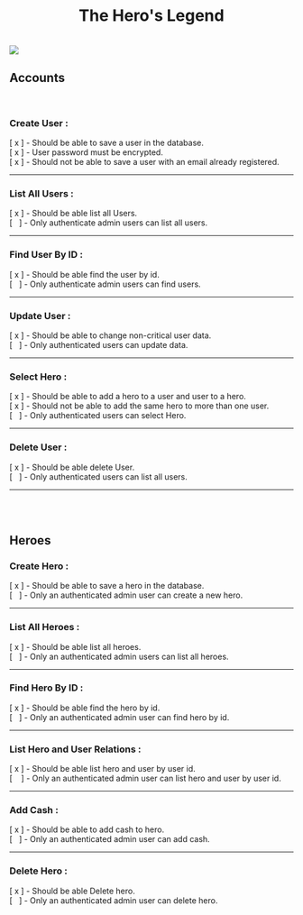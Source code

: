 # <div align=center><strong>The Hero's Legend</strong></div>

<br>
<img src="http">

## <strong>Accounts</strong> 

<br>

### Create User :
[ x ] -  Should be able to save a user in the database.<br>
[ x ] - User password must be encrypted.<br>
[ x ] - Should not be able to save a user with an email already registered.

---
### List All Users :
[ x ] - Should be able list all Users.<br>
[   ] - Only authenticate admin users can list all users.

---
### Find User By ID : 
[ x ] - Should be able find the user by id.<br>
[   ] - Only authenticate admin users can find users.

---
### Update User :
[ x ] - Should be able to change non-critical user data.<br>
[   ] - Only authenticated users can update data.

---
### Select Hero : 
[ x ] - Should be able to add a hero to a user and user to a hero.<br>
[ x ] - Should not be able to add the same hero to more than one user.<br>
[   ] - Only authenticated users can select Hero.

---
### Delete User :
[ x ] - Should be able delete User.<br>
[   ] - Only authenticated users can list all users. 

---
<br><br>

## <strong>Heroes</strong> 

### Create Hero :
 [ x ] - Should be able to save a hero in the database.<br>
 [   ] - Only an authenticated admin user can create a new hero.

 ---
 ### List All Heroes :
 [ x ] - Should be able list all heroes.<br>
 [   ] - Only an authenticated admin users can list all heroes.

 ---
 ### Find Hero By ID :
 [ x ] - Should be able find the hero by id.<br>
 [   ] - Only an authenticated admin user can find hero by id.

 ---
 ### List Hero and User Relations :
 [ x ] - Should be able list hero and user by user id.<br>
 [    ] - Only an authenticated admin user can list hero and user by user id.

 ---
 ### Add Cash : 
 [ x ] - Should be able to add cash to hero.<br>
 [   ] - Only an authenticated admin user can add cash.
 
 ---
 ### Delete Hero :
 [ x ] - Should be able Delete hero.<br> 
 [   ] - Only an authenticated admin user can delete hero.